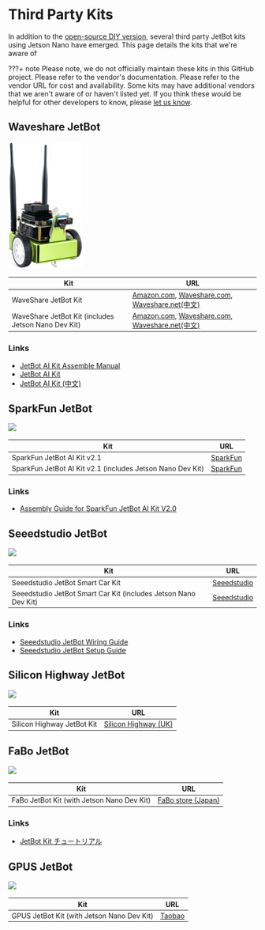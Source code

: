 # Third Party Kits

In addition to the <a href="hardware_setup.html#finished-jetbot">open-source DIY version</a>, several third party JetBot kits using Jetson Nano have emerged.  This page details the kits that we're aware of

???+ note 
    Please note, we do not officially maintain these kits in this GitHub project.  Please refer to the vendor's documentation. Please refer to the vendor URL for cost and availability.  Some kits may have additional vendors that we aren't aware of or haven't listed yet.  If you think these would be helpful for other developers to know, please [let us know](../../issues).


## Waveshare JetBot
    
<img src="images/waveshare_jetbot_green.jpg"  style="height:256px">

    
| Kit      | URL |
|----------|-----|
| WaveShare JetBot Kit |[Amazon.com](https://www.amazon.com/dp/B081LF98T8/), [Waveshare.com](https://www.waveshare.com/product/mini-pc/jetson/packages/jetbot-ai-kit-acce.htm), [Waveshare.net(中文)](https://www.waveshare.net/shop/JetBot-AI-Kit-Acce.htm) |
| WaveShare JetBot Kit (includes Jetson Nano Dev Kit) | [Amazon.com](https://www.amazon.com/dp/B081LCJXML/), [Waveshare.com](https://www.waveshare.com/product/mini-pc/jetson/packages/jetbot-ai-kit.htm), [Waveshare.net(中文)](https://www.waveshare.net/shop/JetBot-AI-Kit.htm) |


### Links

- [JetBot AI Kit Assemble Manual](https://www.waveshare.com/wiki/JetBot_AI_Kit_Assemble_Manual)
- [JetBot AI Kit](https://www.waveshare.com/wiki/JetBot_AI_Kit)
- [JetBot AI Kit (中文)](https://www.waveshare.net/wiki/JetBot_AI_Kit)


## SparkFun JetBot


<img src="https://www.nvidia.com/content/dam/en-zz/Solutions/intelligent-machines/embedded-systems/embedded-jetbot-ai-kits-sparkfun-2c50-D.jpg"  style="height:256px">


| Kit      | URL |
|----------|-----|
| SparkFun JetBot AI Kit v2.1 | [SparkFun](https://www.sparkfun.com/products/15769) |
| SparkFun JetBot AI Kit v2.1 (includes Jetson Nano Dev Kit) | [SparkFun](https://www.sparkfun.com/products/16417) |


### Links

- [Assembly Guide for SparkFun JetBot AI Kit V2.0](https://learn.sparkfun.com/tutorials/assembly-guide-for-sparkfun-jetbot-ai-kit-v20)


## Seeedstudio JetBot
    
<img src="https://www.nvidia.com/content/dam/en-zz/Solutions/intelligent-machines/embedded-systems/embedded-jetbot-ai-kits-seeed-2c50-D.jpg"  style="height:256px">


| Kit      | URL |
|----------|-----|
| Seeedstudio JetBot Smart Car Kit | [Seeedstudio](https://www.seeedstudio.com/Seeedstudio-JetBot-Smart-Car-Kit-p-4055.html) |
| Seeedstudio JetBot Smart Car Kit (includes Jetson Nano Dev Kit) | [Seeedstudio](https://www.seeedstudio.com/Seeedstudio-JetBot-Smart-Car-Powered-by-NVIDIA-Jetson-Nano-p-4054.htm) |


### Links

- [Seeedstudio JetBot Wiring Guide](https://github.com/SeeedDocument/Seeedstudio-Jetbot-Smart-Car/raw/master/res/Seeed%20JetBot%20wiring%20Guide.pdf)
- [Seeedstudio JetBot Setup Guide](https://github.com/SeeedDocument/Seeedstudio-Jetbot-Smart-Car/raw/master/res/Jetbot-snail.docx)


## Silicon Highway JetBot


<img src="https://www.nvidia.com/content/dam/en-zz/Solutions/intelligent-machines/embedded-systems/embedded-jetbot-ai-kits-silicon-highway-2c50-D.jpg" style="height:256px">


| Kit      | URL |
|----------|-----|
| Silicon Highway JetBot Kit | [Silicon Highway (UK)](https://www.siliconhighwaydirect.co.uk/product-p/jetbot-kit.htm) |

## FaBo JetBot
    
<img src="https://www.nvidia.com/content/dam/en-zz/Solutions/intelligent-machines/embedded-systems/embedded-jetbot-ai-kits-fabo-2c50-d.jpg" style="height:256px">


| Kit      | URL |
|----------|-----|
| FaBo JetBot Kit (with Jetson Nano Dev Kit) | [FaBo store (Japan)](https://www.fabo.store/collections/jetbot/products/jetbot-kit) |

### Links

- [JetBot Kit チュートリアル](https://faboplatform.github.io/JetbotDocs/)


## GPUS JetBot
    
<img src="https://www.nvidia.com/content/dam/en-zz/Solutions/intelligent-machines/embedded-systems/embedded-jetbot-ai-kits-gpus-2c50-d.jpg" style="height:256px">


| Kit      | URL |
|----------|-----|
| GPUS JetBot Kit (with Jetson Nano Dev Kit) | [Taobao](https://item.taobao.com/item.htm?id=602196310625) |

